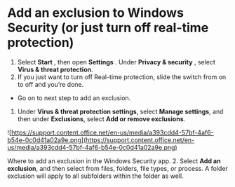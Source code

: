 # Add an exclusion to Windows Security (or just turn off real-time protection)

1. Select **Start** , then open **Settings** . Under **Privacy & security** , select **Virus & threat protection**.
2. If you just want to turn off Real-time protection, slide the switch from on to off and you’re done.

* Go on to next step to add an exclusion.

1. Under **Virus & threat protection settings**, select **Manage settings**, and then under **Exclusions**, select **Add or remove exclusions**.

![https://support.content.office.net/en-us/media/a393cdd4-57bf-4af6-b54e-0c0d41a02a9e.png](https://support.content.office.net/en-us/media/a393cdd4-57bf-4af6-b54e-0c0d41a02a9e.png)

Where to add an exclusion in the Windows Security app. 2. Select **Add an exclusion**, and then select from files, folders, file types, or process. A folder exclusion will apply to all subfolders within the folder as well.
